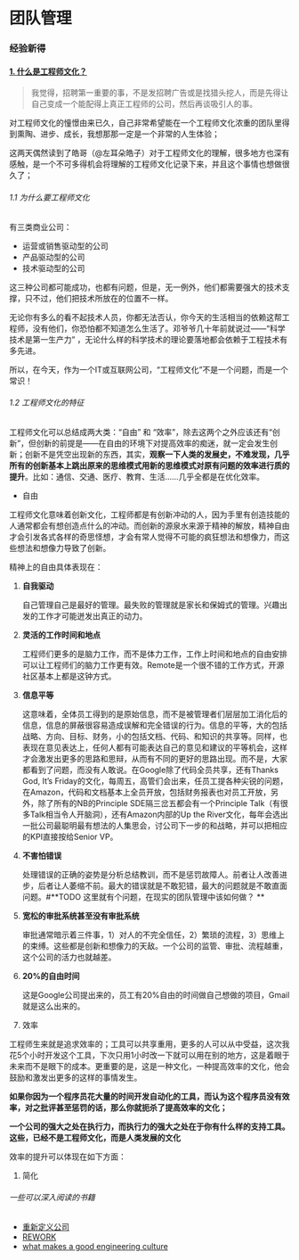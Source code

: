 # 团队管理

### 经验新得

#### [1. 什么是工程师文化？](https://coolshell.cn/articles/17497.html)

> 我觉得，招聘第一重要的事，不是发招聘广告或是找猎头挖人，而是先得让自己变成一个能配得上真正工程师的公司，然后再谈吸引人的事。

对工程师文化的憧憬由来已久，自己非常希望能在一个工程师文化浓重的团队里得到熏陶、进步、成长，我想那那一定是一个非常的人生体验；

这两天偶然读到了皓哥（@左耳朵皓子）对于工程师文化的理解，很多地方也深有感触，是一个不可多得机会将理解的工程师文化记录下来，并且这个事情也想做很久了；

###### 1.1 为什么要工程师文化

有三类商业公司：

* 运营或销售驱动型的公司
* 产品驱动型的公司
* 技术驱动型的公司

这三种公司都可能成功，也都有问题，但是，无一例外，他们都需要强大的技术支撑，只不过，他们把技术所放在的位置不一样。

无论你有多么的看不起技术人员，你都无法否认，你今天的生活相当的依赖这帮工程师，没有他们，你恐怕都不知道怎么生活了。邓爷爷几十年前就说过——“科学技术是第一生产力” ，无论什么样的科学技术的理论要落地都会依赖于工程技术有多先进。

所以，在今天，作为一个IT或互联网公司，“工程师文化”不是一个问题，而是一个常识！

###### 1.2 工程师文化的特征

工程师文化可以总结成两大类：“自由” 和 “效率”，除去这两个之外应该还有“创新”，但创新的前提是——在自由的环境下对提高效率的痴迷，就一定会发生创新；创新不是凭空出现新的东西，其实，**观察一下人类的发展史，不难发现，几乎所有的创新基本上跳出原来的思维模式用新的思维模式对原有问题的效率进行质的提升**。比如：通信、交通、医疗、教育、生活……几乎全都是在优化效率。

* 自由

工程师文化意味着创新文化，工程师都是有创新冲动的人，因为手里有创造技能的人通常都会有想创造点什么的冲动。而创新的源泉水来源于精神的解放，精神自由才会引发各式各样的奇思怪想，才会有常人觉得不可能的疯狂想法和想像力，而这些想法和想像力导致了创新。

精神上的自由具体表现在：

1. **自我驱动**

   自己管理自己是最好的管理。最失败的管理就是家长和保姆式的管理。兴趣出发的工作才可能迸发出真正的动力。

2. **灵活的工作时间和地点**

   工程师们更多的是脑力工作，而不是体力工作，工作上时间和地点的自由安排可以让工程师们的脑力工作更有效。Remote是一个很不错的工作方式，开源社区基本上都是这钟方式。

3. **信息平等**

   这意味着，全体员工得到的是原始信息，而不是被管理者们层层加工消化后的信息，信息的屏蔽很容易造成误解和完全错误的行为。信息的平等，大的包括战略、方向、目标、财务，小的包括文档、代码、和知识的共享等。同样，也表现在意见表达上，任何人都有可能表达自己的意见和建议的平等机会，这样才会激发出更多的思路和思辩，从而有不同的更好的思路出现。而不是，大家都看到了问题，而没有人敢说。在Google除了代码全员共享，还有Thanks God, It’s Friday的文化，每周五，高管们会出来，任员工提各种尖锐的问题，在Amazon，代码和文档基本上全员开放，包括财务报表也对员工开放，另外，除了所有的NB的Principle SDE隔三岔五都会有一个Principle Talk（有很多Talk相当令人开脑洞），还有Amazon内部的Up the River文化，每年会选出一批公司最聪明最有想法的人集思会，讨公司下一步的和战略，并可以把相应的KPI直接按给Senior VP。

4. **不害怕错误**

   处理错误的正确的姿势是分析总结教训，而不是惩罚故障人。前者让人改善进步，后者让人萎缩不前。最大的错误就是不敢犯错，最大的问题就是不敢直面问题。\#**TODO 这里就有个问题，在现实的团队管理中该如何做？ **

5. **宽松的审批系统甚至没有审批系统**

   审批通常暗示着三件事，1）对人的不完全信任，2）繁琐的流程，3）思维上的束缚。这些都是创新和想像力的天敌。一个公司的监管、审批、流程越重，这个公司的活力也就越差。

6. **20%的自由时间**

   这是Google公司提出来的，员工有20%自由的时间做自己想做的项目，Gmail就是这么出来的。

7. 效率

工程师生来就是追求效率的；工具可以共享重用，更多的人可以从中受益，这次我花5个小时开发这个工具，下次只用1小时改一下就可以用在别的地方，这是着眼于未来而不是眼下的成本。更重要的是，这是一种文化，一种提高效率的文化，他会鼓励和激发出更多的这样的事情发生。

**如果你因为一个程序员花大量的时间开发自动化的工具，而认为这个程序员没有效率，对之批评甚至惩罚的话，那么你就扼杀了提高效率的文化；**

**一个公司的强大之处在执行力，而执行力的强大之处在于你有什么样的支持工具。这些，已经不是工程师文化，而是人类发展的文化**

效率的提升可以体现在如下方面：

1. 简化
###### 一些可以深入阅读的书籍

* [重新定义公司](https://book.douban.com/subject/26582822/)
* [REWORK](https://coolshell.cn/articles/9156.html)
* [what makes a good engineering culture](https://www.quora.com/What-makes-a-good-engineering-culture)



